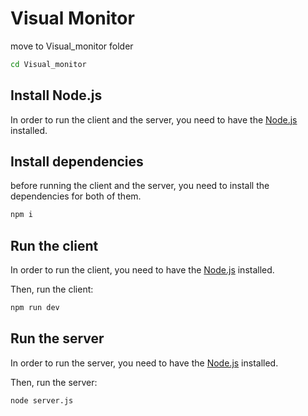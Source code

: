 # Visual Monitor

move to Visual_monitor folder

```bash
cd Visual_monitor
```

## Install Node.js

In order to run the client and the server, you need to have the [Node.js](https://nodejs.org/en/download/) installed.

## Install dependencies

before running the client and the server, you need to install the dependencies for both of them.

```bash
npm i
```

## Run the client

In order to run the client, you need to have the [Node.js](https://nodejs.org/en/download/) installed.

Then, run the client:

```bash
npm run dev
```

## Run the server

In order to run the server, you need to have the [Node.js](https://nodejs.org/en/download/) installed.

Then, run the server:

```bash
node server.js
```

